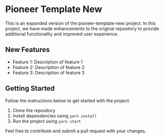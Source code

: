 
# Pioneer Template New
This is an expanded version of the pioneer-template-new project. In this project, we have made enhancements to the original repository to provide additional functionality and improved user experience.

## New Features
- Feature 1: Description of feature 1
- Feature 2: Description of feature 2
- Feature 3: Description of feature 3

## Getting Started
Follow the instructions below to get started with the project:

1. Clone the repository
2. Install dependencies using `yarn install`
3. Run the project using `yarn start`

Feel free to contribute and submit a pull request with your changes.

